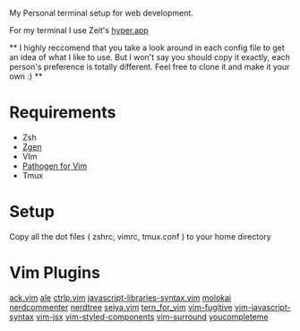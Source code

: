 My Personal terminal setup for web development.

For my terminal I use Zeit's [hyper.app](https://github.com/zeit/hyper)

** I highly reccomend that you take a look around in each config file to get an
idea of what I like to use. But I won't say you should copy it exactly, each
person's preference is totally different. Feel free to clone it and make it your
own :) **

# Requirements
- Zsh
- [Zgen](https://github.com/tarjoilija/zgen)
- VIm
- [Pathogen for Vim](https://github.com/tpope/vim-pathogen)
- Tmux

# Setup
Copy all the dot files ( zshrc, vimrc, tmux.conf ) to your home directory

# Vim Plugins
[ack.vim](https://github.com/mileszs/ack.vim)
[ale](https://github.com/w0rp/ale)
[ctrlp.vim](https://github.com/kien/ctrlp.vim)
[javascript-libraries-syntax.vim](https://github.com/othree/javascript-libraries-syntax.vim)
[molokai](https://github.com/tomasr/molokai)
[nerdcommenter](https://github.com/scrooloose/nerdcommenter)
[nerdtree](https://github.com/scrooloose/nerdtree)
[seiya.vim](https://github.com/miyakogi/seiya.vim)
[tern_for_vim](https://github.com/ternjs/tern_for_vim)
[vim-fugitive](https://github.com/tpope/vim-fugitive)
[vim-javascript-syntax](https://github.com/jelera/vim-javascript-syntax)
[vim-jsx](https://github.com/mxw/vim-jsx)
[vim-styled-components](https://github.com/fleischie/vim-styled-components)
[vim-surround](https://github.com/tpope/vim-surround)
[youcompleteme](https://valloric.github.io/YouCompleteMe/)


